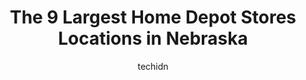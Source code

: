---
layout: ampstory
image: https://i0.wp.com/paketmu.com/wp-content/uploads/2023/06/the-home-depot-0-in-nebraska-1686371011.jpeg?resize=640,853
author: techidn
featured: false
description: Explore the diverse Home Depot Store scene in Nebraska, home to an incredible selection of 9 establishments catering to every taste. Whether youre in search of iconic favorites or undiscove
title: The 9 Largest Home Depot Stores Locations in Nebraska
cover:
   title: The 9 Largest Home Depot Stores Locations in Nebraska
   subtitle: RICKPATE
   background: https://paketmu.com/wp-content/uploads/2023/06/the-home-depot-0-in-nebraska-1686371011.jpeg

pages: 
 - layout: thirds
   top: <h1>#1 The Home Depot</h1>
   bottom: "<p>Very organized, went in to get some adhesive spray for a recording studio setup and took me less than 3 minutes to find the product and exit. The staff helped direct me t</p>"
   background: https://paketmu.com/wp-content/uploads/2023/06/the-home-depot-1-in-nebraska-1686371014.jpeg
   backgroundblur: true
 - layout: thirds
   top: <h1>#2 The Home Depot</h1>
   bottom: "<p>I went to the pro desk today and worked with 2 of the best employees,  I have ever had the pleasure of working with.   Mike and Shiloh, are such an asset to Home Depot.  </p>"
   background: https://paketmu.com/wp-content/uploads/2023/06/the-home-depot-2-in-nebraska-1686371018.jpeg
   cta:
      link: https://paketmu.com/the-9-largest-home-depot-stores-locations-in-nebraska/
      text: The 9 Largest Home Depot Stores Locations in Nebraska
 - layout: thirds
   top: <h1>#3 The Home Depot</h1>
   bottom: "<p>Building a project this summer, they have mostly what we need. We recently moved to Nebraska, and the stores here do not have some hardware and other materials that we we</p>"
   background: https://paketmu.com/wp-content/uploads/2023/06/the-home-depot-3-in-nebraska-1686371020.jpeg
   cta:
      link: https://paketmu.com/the-9-largest-home-depot-stores-locations-in-nebraska/
      text: The 9 Largest Home Depot Stores Locations in Nebraska
 - layout: thirds
   top: <h1>#4 The Home Depot</h1>
   bottom: "<p>415 Cunningham Dr, Sioux City, IA 51106, United States</p>"
   background: https://images.unsplash.com/photo-1620421680010-0766ff230392?ixlib=rb-4.0.3&ixid=MnwxMjA3fDB8MHxwaG90by1wYWdlfHx8fGVufDB8fHx8&auto=format&fit=crop&w=640&h=853&q=80
   cta:
      link: https://paketmu.com/the-9-largest-home-depot-stores-locations-in-nebraska/
      text: The 9 Largest Home Depot Stores Locations in Nebraska
 - layout: thirds
   top: <h1>#5 The Home Depot</h1>
   bottom: "<p>6800 S 70th St, Lincoln, NE 68516, United States</p>"
   background: https://images.unsplash.com/photo-1462556791646-c201b8241a94?ixlib=rb-4.0.3&ixid=MnwxMjA3fDB8MHxwaG90by1wYWdlfHx8fGVufDB8fHx8&auto=format&fit=crop&w=640&h=853&q=80
   cta:
      link: https://paketmu.com/the-9-largest-home-depot-stores-locations-in-nebraska/
      text: The 9 Largest Home Depot Stores Locations in Nebraska
 - layout: thirds
   top: <h1>#6 The Home Depot</h1>
   bottom: "<p>3950 N 144th St, Omaha, NE 68116, United States</p>"
   background: https://images.unsplash.com/photo-1515405295579-ba7b45403062?ixlib=rb-4.0.3&ixid=MnwxMjA3fDB8MHxwaG90by1wYWdlfHx8fGVufDB8fHx8&auto=format&fit=crop&w=640&h=853&q=80
   cta:
      link: https://paketmu.com/the-9-largest-home-depot-stores-locations-in-nebraska/
      text: The 9 Largest Home Depot Stores Locations in Nebraska
 - layout: thirds
   top: <h1>#7 The Home Depot</h1>
   bottom: "<p>Home Depot, 712 N Washington St, Papillion, NE 68046, United States</p>"
   background: https://images.unsplash.com/photo-1613843873231-1447db182f97?ixlib=rb-4.0.3&ixid=MnwxMjA3fDB8MHxwaG90by1wYWdlfHx8fGVufDB8fHx8&auto=format&fit=crop&w=640&h=853&q=80
   cta:
      link: https://paketmu.com/the-9-largest-home-depot-stores-locations-in-nebraska/
      text: The 9 Largest Home Depot Stores Locations in Nebraska
 - layout: thirds
   middle: Continue reading...
   background: https://images.unsplash.com/photo-1564951434112-64d74cc2a2d7?ixlib=rb-4.0.3&ixid=MnwxMjA3fDB8MHxwaG90by1wYWdlfHx8fGVufDB8fHx8&auto=format&fit=crop&w=640&h=853&q=80
   cta:
      link: https://paketmu.com/the-9-largest-home-depot-stores-locations-in-nebraska/
      text: The 9 Largest Home Depot Stores Locations in Nebraska
      
---